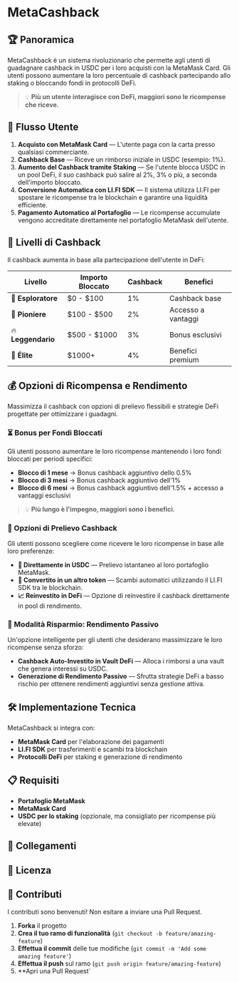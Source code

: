 # MetaCashback

## 🏆 Panoramica
MetaCashback è un sistema rivoluzionario che permette agli utenti di guadagnare cashback in USDC per i loro acquisti con la MetaMask Card. Gli utenti possono aumentare la loro percentuale di cashback partecipando allo staking o bloccando fondi in protocolli DeFi.

> 💡 **Più un utente interagisce con DeFi, maggiori sono le ricompense che riceve.**

## 🚀 Flusso Utente

1. **Acquisto con MetaMask Card** — L'utente paga con la carta presso qualsiasi commerciante.
2. **Cashback Base** — Riceve un rimborso iniziale in USDC (esempio: 1%).
3. **Aumento del Cashback tramite Staking** — Se l'utente blocca USDC in un pool DeFi, il suo cashback può salire al 2%, 3% o più, a seconda dell'importo bloccato.
4. **Conversione Automatica con LI.FI SDK** — Il sistema utilizza LI.FI per spostare le ricompense tra le blockchain e garantire una liquidità efficiente.
5. **Pagamento Automatico al Portafoglio** — Le ricompense accumulate vengono accreditate direttamente nel portafoglio MetaMask dell'utente.

## 🎯 Livelli di Cashback

Il cashback aumenta in base alla partecipazione dell'utente in DeFi:

| Livello | Importo Bloccato | Cashback | Benefici |
|---------|-----------------|----------|----------|
| 🔰 **Esploratore** | $0 - $100 | 1% | Cashback base |
| 🚀 **Pioniere** | $100 - $500 | 2% | Accesso a vantaggi |
| 🔥 **Leggendario** | $500 - $1000 | 3% | Bonus esclusivi |
| 👑 **Élite** | $1000+ | 4% | Benefici premium |

## 💰 Opzioni di Ricompensa e Rendimento

Massimizza il cashback con opzioni di prelievo flessibili e strategie DeFi progettate per ottimizzare i guadagni.

### ⏳ Bonus per Fondi Bloccati

Gli utenti possono aumentare le loro ricompense mantenendo i loro fondi bloccati per periodi specifici:

- **Blocco di 1 mese** → Bonus cashback aggiuntivo dello 0.5%
- **Blocco di 3 mesi** → Bonus cashback aggiuntivo dell'1%
- **Blocco di 6 mesi** → Bonus cashback aggiuntivo dell'1.5% + accesso a vantaggi esclusivi

> 💡 **Più lungo è l'impegno, maggiori sono i benefici.**

### 🔄 Opzioni di Prelievo Cashback

Gli utenti possono scegliere come ricevere le loro ricompense in base alle loro preferenze:

- **💸 Direttamente in USDC** — Prelievo istantaneo al loro portafoglio MetaMask.
- **🔄 Convertito in un altro token** — Scambi automatici utilizzando il LI.FI SDK tra le blockchain.
- **📈 Reinvestito in DeFi** — Opzione di reinvestire il cashback direttamente in pool di rendimento.

### 🏦 Modalità Risparmio: Rendimento Passivo

Un'opzione intelligente per gli utenti che desiderano massimizzare le loro ricompense senza sforzo:

- **Cashback Auto-Investito in Vault DeFi** — Alloca i rimborsi a una vault che genera interessi su USDC.
- **Generazione di Rendimento Passivo** — Sfrutta strategie DeFi a basso rischio per ottenere rendimenti aggiuntivi senza gestione attiva.

## 🛠️ Implementazione Tecnica

MetaCashback si integra con:

- **MetaMask Card** per l'elaborazione dei pagamenti
- **LI.FI SDK** per trasferimenti e scambi tra blockchain
- **Protocolli DeFi** per staking e generazione di rendimento

## 📋 Requisiti

- **Portafoglio MetaMask**
- **MetaMask Card**
- **USDC per lo staking** (opzionale, ma consigliato per ricompense più elevate)

## 🔗 Collegamenti

## 📄 Licenza

## 👥 Contributi

I contributi sono benvenuti! Non esitare a inviare una Pull Request.

1. **Forka** il progetto
2. **Crea il tuo ramo di funzionalità** (`git checkout -b feature/amazing-feature`)
3. **Effettua il commit** delle tue modifiche (`git commit -m 'Add some amazing feature'`)
4. **Effettua il push** sul ramo (`git push origin feature/amazing-feature`)
5. **Apri una Pull Request`
